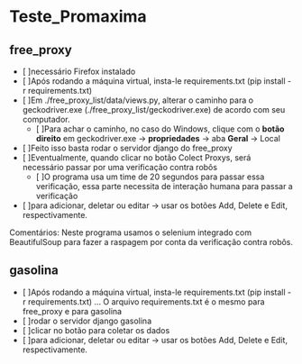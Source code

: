 # Teste_Promaxima

## free_proxy

- [ ]necessário Firefox instalado
- [ ]Após rodando a máquina virtual, insta-le requirements.txt (pip install -r requirements.txt)
- [ ]Em ./free_proxy_list/data/views.py, alterar o caminho para o geckodriver.exe (./free_proxy_list/geckodriver.exe) de acordo com seu computador. 
  - [ ]Para achar o caminho, no caso do Windows, clique com o **botão direito** em geckodriver.exe -> **propriedades** -> aba **Geral** -> Local
- [ ]Feito isso basta rodar o servidor django do free_proxy
- [ ]Eventualmente, quando clicar no botão Colect Proxys, será necessário passar por uma verificação contra robôs
  - [ ]O programa usa um time de 20 segundos para passar essa verificação, essa parte necessita de interação humana para passar a verificação
- [ ]para adicionar, deletar ou editar -> usar os botões Add, Delete e Edit, respectivamente.

Comentários:
  Neste programa usamos o selenium integrado com BeautifulSoup para fazer a raspagem por conta da verificação contra robôs.


## gasolina

- [ ]Após rodando a máquina virtual, insta-le requirements.txt (pip install -r requirements.txt) ... O arquivo requirements.txt é o mesmo para free_proxy e para gasolina
- [ ]rodar o servidor django gasolina
- [ ]clicar no botão para coletar os dados
- [ ]para adicionar, deletar ou editar -> usar os botões Add, Delete e Edit, respectivamente.
